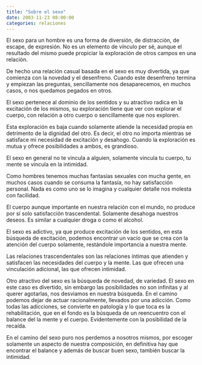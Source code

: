 ```yaml
---
title: "Sobre el sexo"
date: 2003-11-23 08:00:00
categories: relaciones
---
```

El sexo para un hombre es una forma de diversión, de distracción, de escape, de expresión. No es un elemento de vínculo per sé, aunque el resultado del mismo puede propiciar la exploración de otros campos en una relación.

De hecho una relación casual basada en el sexo es muy divertida, ya que comienza con la novedad y el desenfreno. Cuando este desenfreno termina y empiezan las preguntas, sencillamente nos desaparecemos, en muchos casos, o nos quedamos pegados en otros.

El sexo pertenece al dominio de los sentidos y su atractivo radica en la excitación de los mismos, su exploración tiene que ver con explorar el cuerpo, con relación a otro cuerpo o sencillamente que nos exploren. 

Esta exploración es baja cuando solamente atiende la necesidad propia en detrimento de la dignidad del otro. Es decir, el otro no importa mientras se satisface mi necesidad de excitación y desahogo. Cuando la exploración es mutua y ofrece posibilidades a ambos, es grandioso.

El sexo en general no te vincula a alguien, solamente vincula tu cuerpo, tu mente se vincula en la intimidad.

Como hombres tenemos muchas fantasías sexuales con mucha gente, en muchos casos cuando se consuma la fantasía, no hay satisfacción personal. Nada es como uno se lo imagina y cualquier detalle nos molesta con facilidad.

El cuerpo aunque importante en nuestra relación con el mundo, no produce por sí solo satisfacción trascendental. Solamente desahoga nuestros deseos. Es similar a cualquier droga o como el alcohol. 

El sexo es adictivo, ya que produce excitación de los sentidos, en esta búsqueda de excitación, podemos encontrar un vacío que se crea con la atención del cuerpo solamente, restándole importancia a nuestra mente.

Las relaciones trascendentales son las relaciones íntimas que atienden y satisfacen las necesidades del cuerpo y la mente. Las que ofrecen una vinculación adicional, las que ofrecen intimidad.

Otro atractivo del sexo es la búsqueda de novedad, de variedad. El sexo en este caso es divertido, sin embargo las posibilidades no son infinitas y al querer agotarlas, nos desviamos en nuestra búsqueda. En el camino podemos dejar de actuar racionalmente, llevados por una adicción. Como todas las adicciones, se convierte en patología y lo que toca es la rehabilitación, que en el fondo es la búsqueda de un reencuentro con el balance del la mente y el cuerpo. Evidentemente con la posibilidad de la recaída.

En el camino del sexo puro nos perdemos a nosotros mismos, por escoger solamente un aspecto de nuestra composición, en definitiva hay que encontrar el balance y además de buscar buen sexo, también buscar la intimidad.
